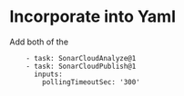 # Incorporate into Yaml

Add both of the



```
    - task: SonarCloudAnalyze@1
    - task: SonarCloudPublish@1
      inputs:
        pollingTimeoutSec: '300'   
```
